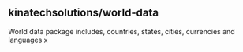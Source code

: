 ## kinatechsolutions/world-data
World data package includes, countries, states, cities, currencies and languages
x
